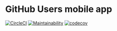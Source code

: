 # GitHub Users mobile app
[![CircleCI](https://circleci.com/gh/bibangamba/GitHubUsers.svg?style=svg)](https://circleci.com/gh/bibangamba/GitHubUsers)
[![Maintainability](https://api.codeclimate.com/v1/badges/16d4ca7ae7c300114b31/maintainability)](https://codeclimate.com/github/bibangamba/GitHubUsers/maintainability)
[![codecov](https://codecov.io/gh/bibangamba/GitHubUsers/branch/develop/graph/badge.svg)](https://codecov.io/gh/bibangamba/GitHubUsers)
